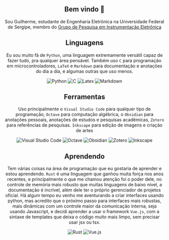 <div align="center">
<h2>Bem vindo 👋</h2>
Sou Guilherme, estudante de Engenharia Eletrônica na Universidade Federal de Sergipe, membro do <a href="https://github.com/instufs">Grupo de Pesquisa em Instrumentação Eletrônica</a>

## Linguagens
Eu sou muito fã de `Python`, uma linguagem extremamente versátil capaz de fazer tudo, pra qualquer área pensável. Também uso `C` para programação em microcontroladores, `LaTeX` e `Markdown` para documentação e anotações do dia a dia, e algumas outras que uso menos.

![Python](https://img.shields.io/badge/-python-blue?style=for-the-badge&logo=python&logoColor=ffdd54&color=blue)
![C](https://img.shields.io/badge/-C-black?style=for-the-badge&logo=c&logoColor=blue&color=white)
![Latex](https://img.shields.io/badge/-latex-black?style=for-the-badge&logo=latex&logoColor=white&color=%23008080)
![Markdown](https://img.shields.io/badge/-markdown-black?style=for-the-badge&logo=markdown&logoColor=white&color=black)

## Ferramentas
Uso principalmente o `Visual Studio Code` para qualquer tipo de programação, `Octave` para computação algébrica, o `Obsidian` para anotações pessoais, anotações de estudos e pesquisas acadêmicas, `Zotero` para referências de pesquisas. `Inkscape` para edição de imagens e criação de artes 

![Visual Studio Code](https://img.shields.io/badge/-visual%20studio%20code-black?style=for-the-badge&color=%230098FF)
![Octave](https://img.shields.io/badge/-octave-black?style=for-the-badge&logo=octave&logoColor=%230790C0&color=white)
![Obsidian](https://img.shields.io/badge/-obsidian-black?style=for-the-badge&logo=obsidian&logoColor=%23a079ff&color=%23151515)
![Zotero](https://img.shields.io/badge/-zotero-black?style=for-the-badge&logo=zotero&logoColor=%23CC2936&color=white)
![Inkscape](https://img.shields.io/badge/-inkscape-black?style=for-the-badge&logo=inkscape&color=black)

## Aprendendo
Tem várias coisas na área de programação que eu gostaria de aprender e estou aprendendo. `Rust` é uma linguagem que ganhou muita força nos anos recentes, e principalmente o que me chamou atenção foi o poder dele, no controle de memória mais robusto que muitas linguagens de baixo nível, a documentação é incrível, além dele ter o próprio gerenciador de projetos oficial. Há algum tempo eu venho me aventurando a criar interfaces usando python, mas acredito que o próximo passo para interfaces mais robustas, mais dinâmicas com um controle maior da comunicação interna, seja usando Javascript, e decidi aprender a usar o framework `Vue.js`, com a sintaxe de templates que deixa o código muito mais limpo, sem precisar usar jsx ou tsx.

![Rust](https://img.shields.io/badge/-rust-black?style=for-the-badge&logo=rust&color=%23f04900)
![Vue.js](https://img.shields.io/badge/-Vue.js-black?style=for-the-badge&logo=vuedotjs&color=%231a1a1a)

</div>
